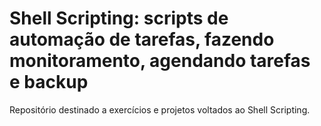 <h1>Shell Scripting: scripts de automação de tarefas, fazendo monitoramento, agendando tarefas e backup</h1>
<p>Repositório destinado a exercícios e projetos voltados ao Shell Scripting.</p>

